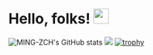 # Hello, folks! <img src="https://raw.githubusercontent.com/MING-ZCH/MING-ZCH/master/Rocket" width="30px">
![MING-ZCH's GitHub stats](https://github-readme-stats.vercel.app/api?username=MING-ZCH&count_private=true&show_icons=true&theme=dracula)
![](https://visitor-badge.glitch.me/badge?page_id=MING-ZCH.readme)
[![trophy](https://github-profile-trophy.vercel.app/?username=MING-ZCH&theme=onedark)](https://github.com/ryo-ma/github-profile-trophy)
